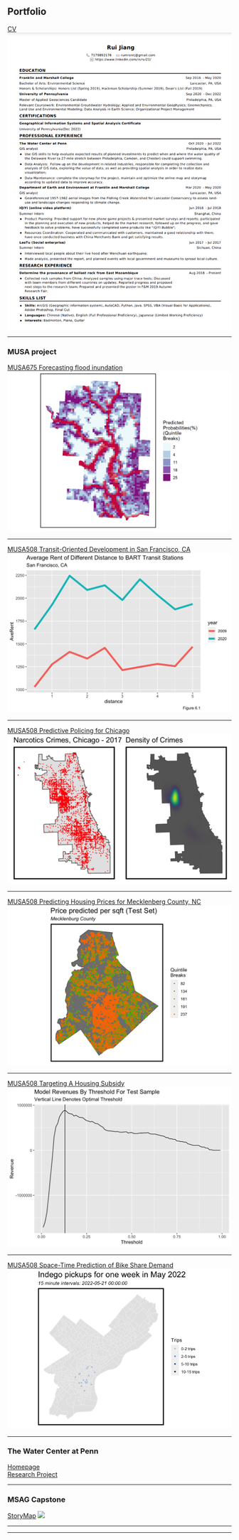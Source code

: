 ## Portfolio

[CV](/pdf/RuiJiangCV.pdf)
<img src="images/cv.png?raw=true"/>

---

### MUSA project

[MUSA675 Forecasting flood inundation](/pdf/MUSA675Midterm.html)
<img src="images/MUSA675Midterm.png?raw=true"/>

---
[MUSA508 Transit-Oriented Development in San Francisco, CA](/pdf/MUSA508HW2.html)
<img src="images/MUSA508HW2.png?raw=true"/>

---
[MUSA508 Predictive Policing for Chicago](/pdf/MUSA508HW3.html)
<img src="images/MUSA508HW3.png?raw=true"/>

---
[MUSA508 Predicting Housing Prices for Mecklenberg County, NC](/pdf/MUSA508Midterm.html)
<img src="images/MUSA508Midterm.png?raw=true"/>

---
[MUSA508 Targeting A Housing Subsidy](/pdf/MUSA508HW4.html)
<img src="images/MUSA508HW4.png?raw=true"/>

---
[MUSA508 Space-Time Prediction of Bike Share Demand](/pdf/MUSA508HW5.html)
<img src="images/MUSA508HW5.gif?raw=true"/>

---


### The Water Center at Penn

[Homepage](https://watercenter.sas.upenn.edu/)
<br>
[Research Project](https://watercenter.sas.upenn.edu/research/projects/)

---

### MSAG Capstone

[StoryMap](https://arcg.is/1HGiDX0)
<img src="images/StoryMap.png?raw=true"/>

---

---
<p style="font-size:11px">
